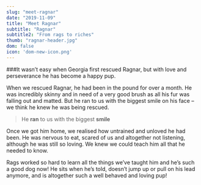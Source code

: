 ```yaml
---
slug: "meet-ragnar"
date: "2019-11-09"
title: "Meet Ragnar"
subtitle: "Ragnar"
subtitle2: "From rags to riches"
thumb: "ragnar-header.jpg"
dom: false
icon: 'dom-new-icon.png'
---
```


###It wasn’t easy when Georgia first rescued Ragnar, but with love and perseverance he has become a happy pup. 

When we rescued Ragnar, he had been in the pound for over a month. He was incredibly skinny and in need of a very good brush as all his fur was falling out and matted. But he ran to us with the biggest smile on his face – we think he knew he was being rescued. 

>He **ran** to us with the biggest **smile** 

Once we got him home, we realised how untrained and unloved he had been. He was nervous to eat, scared of us and altogether not listening, although he was still so loving. We knew we could teach him all that he needed to know. 

Rags worked so hard to learn all the things we’ve taught him and he’s such a good dog now! He sits when he’s told, doesn’t jump up or pull on his lead anymore, and is altogether such a well behaved and loving pup! 

